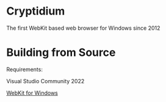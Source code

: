 # Cryptidium
The first WebKit based web browser for Windows since 2012
# Building from Source
Requirements:

Visual Studio Community 2022

[WebKit for Windows](https://github.com/Cryptidium/WebKitWindows)
